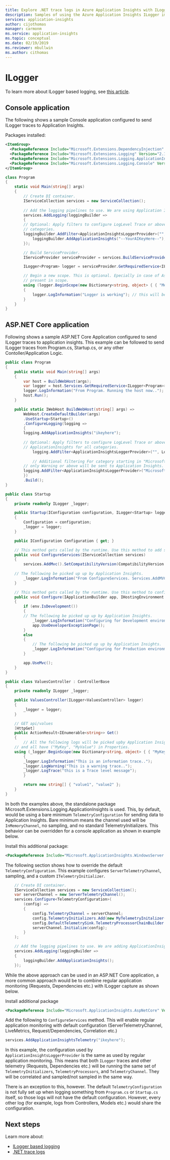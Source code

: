 ```yaml
---
title: Explore .NET trace logs in Azure Application Insights with ILogger
description: Samples of using the Azure Application Insights ILogger implementation with ASP.NET Core and Console applications.
services: application-insights
author: cijothomas
manager: carmonm
ms.service: application-insights
ms.topic: conceptual
ms.date: 02/19/2019
ms.reviewer: mbullwin
ms.author: cithomas
---
```


# ILogger

To learn more about ILogger based logging, see [this article](https://docs.microsoft.com/aspnet/core/fundamentals/logging).

## Console application

The following shows a sample Console application configured to send ILogger traces to Application Insights.

Packages installed:

```xml
<ItemGroup>
  <PackageReference Include="Microsoft.Extensions.DependencyInjection" Version="2.1.0" />
  <PackageReference Include="Microsoft.Extensions.Logging" Version="2.1.0" />
  <PackageReference Include="Microsoft.Extensions.Logging.ApplicationInsights" Version="2.9.0-beta3" />
  <PackageReference Include="Microsoft.Extensions.Logging.Console" Version="2.1.0" />
</ItemGroup>
```

```csharp
class Program
{
    static void Main(string[] args)
    {
        // Create DI container.
        IServiceCollection services = new ServiceCollection();
            
        // Add the logging pipelines to use. We are using Application Insights only here.
        services.AddLogging(loggingBuilder =>
        {
	    // Optional: Apply filters to configure LogLevel Trace or above is sent to ApplicationInsights for all
	    // categories.
	    loggingBuilder.AddFilter<ApplicationInsightsLoggerProvider>("", LogLevel.Trace);
            loggingBuilder.AddApplicationInsights("--YourAIKeyHere--");                
        });

        // Build ServiceProvider.
        IServiceProvider serviceProvider = services.BuildServiceProvider();

        ILogger<Program> logger = serviceProvider.GetRequiredService<ILogger<Program>>();

        // Begin a new scope. This is optional. Epecially in case of AspNetCore request info is already
        // present in scope.
        using (logger.BeginScope(new Dictionary<string, object> { { "Method", nameof(Main) } }))
        {
            logger.LogInformation("Logger is working"); // this will be captured by Application Insights.
        }
    }
}
```

## ASP.NET Core application

Following shows a sample ASP.NET Core Application configured to send ILogger traces to application insights. This example can be
followed to send ILogger traces from Program.cs, Startup.cs, or any other Contoller/Application Logic.

```csharp
public class Program
{
    public static void Main(string[] args)
    {
        var host = BuildWebHost(args);
        var logger = host.Services.GetRequiredService<ILogger<Program>>();
        logger.LogInformation("From Program. Running the host now.."); // This will be picked up up by AI
        host.Run();
    }

    public static IWebHost BuildWebHost(string[] args) =>
        WebHost.CreateDefaultBuilder(args)
        .UseStartup<Startup>()                
        .ConfigureLogging(logging =>
        {                
	    logging.AddApplicationInsights("ikeyhere");
				
	    // Optional: Apply filters to configure LogLevel Trace or above is sent to
	    // ApplicationInsights for all categories.
            logging.AddFilter<ApplicationInsightsLoggerProvider>("", LogLevel.Trace);
				
            // Additional filtering For category starting in "Microsoft",
	    // only Warning or above will be sent to Application Insights.
	    logging.AddFilter<ApplicationInsightsLoggerProvider>("Microsoft", LogLevel.Warning);
        })
        .Build();
}
```

```csharp
public class Startup
{
    private readonly ILogger _logger;

    public Startup(IConfiguration configuration, ILogger<Startup> logger)
    {
        Configuration = configuration;
        _logger = logger;
    }

    public IConfiguration Configuration { get; }

    // This method gets called by the runtime. Use this method to add services to the container.
    public void ConfigureServices(IServiceCollection services)
    {
        services.AddMvc().SetCompatibilityVersion(CompatibilityVersion.Version_2_1);
	
	// The following be picked up up by Application Insights.
        _logger.LogInformation("From ConfigureServices. Services.AddMVC invoked"); 
    }

    // This method gets called by the runtime. Use this method to configure the HTTP request pipeline.
    public void Configure(IApplicationBuilder app, IHostingEnvironment env)
    {
        if (env.IsDevelopment())
        {
	    // The following be picked up up by Application Insights.	
            _logger.LogInformation("Configuring for Development environment");
            app.UseDeveloperExceptionPage();
        }
        else
        {
            // The following be picked up up by Application Insights.
            _logger.LogInformation("Configuring for Production environment");
        }

        app.UseMvc();
    }
}
```

```csharp
public class ValuesController : ControllerBase
{
    private readonly ILogger _logger;

    public ValuesController(ILogger<ValuesController> logger)
    {
        _logger = logger;
    }

    // GET api/values
    [HttpGet]
    public ActionResult<IEnumerable<string>> Get()
    {
        // All the following logs will be picked upby Application Insights.
	// and all have ("MyKey", "MyValue") in Properties.
	using (_logger.BeginScope(new Dictionary<string, object> { { "MyKey", "MyValue" } }))
        {			
	    _logger.LogInformation("This is an information trace..");
	    _logger.LogWarning("This is a warning trace..");
	    _logger.LogTrace("this is a Trace level message");
        }

        return new string[] { "value1", "value2" };
    }
}
```

In both the examples above, the standalone package Microsoft.Extensions.Logging.ApplicationInsights is used. This, by default, would be using a bare minimum `TelemetryConfiguration` for sending data to
Application Insights. Bare minimum means the channel used will be `InMemoryChannel`, no sampling, and no standard TelemetryInitializers. This behavior can be overridden for a console application
as shown in example below.

Install this additional package:

```xml
<PackageReference Include="Microsoft.ApplicationInsights.WindowsServer.TelemetryChannel" Version="2.9.0-beta3" />
```

The following section shows how to override the default `TelemetryConfiguration`. This example configures `ServerTelemetryChannel`, sampling, and a custom `ITelemetryInitializer`.

```csharp
    // Create DI container.
    IServiceCollection services = new ServiceCollection();
    var serverChannel = new ServerTelemetryChannel();
    services.Configure<TelemetryConfiguration>(
        (config) =>
        {                            
            config.TelemetryChannel = serverChannel;
            config.TelemetryInitializers.Add(new MyTelemetryInitalizer());
            config.DefaultTelemetrySink.TelemetryProcessorChainBuilder.UseSampling(5);
            serverChannel.Initialize(config);
        }
    );

    // Add the logging pipelines to use. We are adding ApplicationInsights only.
    services.AddLogging(loggingBuilder =>
    {
        loggingBuilder.AddApplicationInsights();
    });
```

While the above approach can be used in an ASP.NET Core application, a more common approach would be to combine regular application monitoring (Requests, Dependencies etc.) with ILogger capture as shown below.

Install additional package

```xml
<PackageReference Include="Microsoft.ApplicationInsights.AspNetCore" Version="2.6.0-beta3" />
```

Add the following to `ConfigureServices` method. This will enable regular application monitoring with default configuration (ServerTelemetryChannel, LiveMetrics, Request/Dependencies, Correlation etc.)

```csharp
services.AddApplicationInsightsTelemetry("ikeyhere");
```

In this example, the configuration used by `ApplicationInsightsLoggerProvider` is the same as used by regular application monitoring. This means that both `ILogger` traces and other telemetry (Requests, Dependencies etc.) will be running the same set of `TelemetryInitializers`, `TelemetryProcessors`, and `TelemetryChannel`. They will be correlated and sampled/not sampled in the same way.

There is an exception to this, however. The default `TelemetryConfiguration` is not fully set up when logging something from `Program.cs` or `Startup.cs` itself, so those logs will not have the default configuration. However, every other log (for example, logs from Controllers, Models etc.) would share the configuration.

## Next steps

Learn more about:

- [ILogger based logging](https://docs.microsoft.com/aspnet/core/fundamentals/logging)
- [.NET trace logs](../../azure-monitor/app/asp-net-trace-logs.md)
